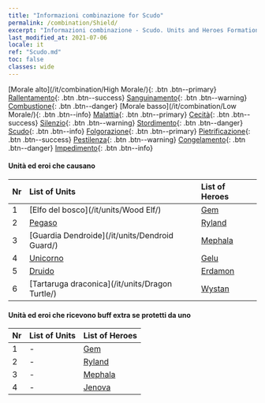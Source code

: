 ```yaml
---
title: "Informazioni combinazione for Scudo"
permalink: /combination/Shield/
excerpt: "Informazioni combinazione - Scudo. Units and Heroes Formation."
last_modified_at: 2021-07-06
locale: it
ref: "Scudo.md"
toc: false
classes: wide
---
```


  [Morale alto](/it/combination/High Morale/){: .btn .btn--primary} [Rallentamento](/it/combination/Slow/){: .btn .btn--success} [Sanguinamento](/it/combination/Bleeding/){: .btn .btn--warning} [Combustione](/it/combination/Burning/){: .btn .btn--danger} [Morale basso](/it/combination/Low Morale/){: .btn .btn--info} [Malattia](/it/combination/Disease/){: .btn .btn--primary} [Cecità](/it/combination/Blind/){: .btn .btn--success} [Silenzio](/it/combination/Silence/){: .btn .btn--warning} [Stordimento](/it/combination/Stun/){: .btn .btn--danger} [Scudo](/it/combination/Shield/){: .btn .btn--info} [Folgorazione](/it/combination/Static/){: .btn .btn--primary} [Pietrificazione](/it/combination/Petrify/){: .btn .btn--success} [Pestilenza](/it/combination/Plague/){: .btn .btn--warning} [Congelamento](/it/combination/Freeze/){: .btn .btn--danger} [Impedimento](/it/combination/Deterrence/){: .btn .btn--info} 


#### Unità ed eroi che causano <Scudo>

  | Nr |  List of Units  | List of Heroes | 
  |:---|:----------------|:---------------| 
  | 1 | [Elfo del bosco](/it/units/Wood Elf/) | [Gem](/it/heroes/Gem/) |
  | 2 | [Pegaso](/it/units/Pegasus/) | [Ryland](/it/heroes/Ryland/) |
  | 3 | [Guardia Dendroide](/it/units/Dendroid Guard/) | [Mephala](/it/heroes/Mephala/) |
  | 4 | [Unicorno](/it/units/Unicorn/) | [Gelu](/it/heroes/Gelu/) |
  | 5 | [Druido](/it/units/Druid/) | [Erdamon](/it/heroes/Erdamon/) |
  | 6 | [Tartaruga draconica](/it/units/Dragon Turtle/) | [Wystan](/it/heroes/Wystan/) |


#### Unità ed eroi che ricevono buff extra se protetti da uno <Scudo>

  | Nr |  List of Units  | List of Heroes | 
  |:---|:----------------|:---------------| 
  | 1 | - | [Gem](/it/heroes/Gem/) |
  | 2 | - | [Ryland](/it/heroes/Ryland/) |
  | 3 | - | [Mephala](/it/heroes/Mephala/) |
  | 4 | - | [Jenova](/it/heroes/Jenova/) |
